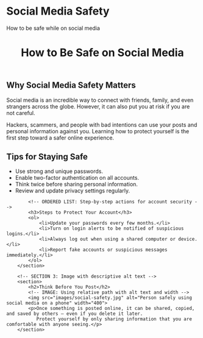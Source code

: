 # Social Media Safety
How to be safe while on social media
<!DOCTYPE html>
<html lang="en">
    <meta charset="UTF-8">
    <meta name="viewport" content="width=device-width, initial-scale=1.0">
    <title>How to Be Safe on Social Media</title>
</head>
<body>
    <!-- HEADER: Contains the main title of the page -->
    <header>
        <h1>How to Be Safe on Social Media<h1>
    </header>
    <!-- MAIN: Holds all primary content for the home page -->
    <main>
        <!-- SECTION 1: Introduction to why safety is important -->
        <section>
          <h2>Why Social Media Safety Matters</h2>
            <p>Social media is an incredible way to connect with friends, family, and even strangers across the globe. 
               However, it can also put you at risk if you are not careful.</p>
            <p>Hackers, scammers, and people with bad intentions can use your posts and personal information against you.
               Learning how to protect yourself is the first step toward a safer online experience.</p>
        </section>
         <!-- SECTION 2: Tips for safe social media use -->
        <section>
            <h2>Tips for Staying Safe</h2>
            <!-- UNORDERED LIST: Best practices for safety -->
            <ul>
                <li>Use strong and unique passwords.</li>
                <li>Enable two-factor authentication on all accounts.</li>
                <li>Think twice before sharing personal information.</li>
                <li>Review and update privacy settings regularly.</li>
            </ul>
            
            <!-- ORDERED LIST: Step-by-step actions for account security -->
            <h3>Steps to Protect Your Account</h3>
            <ol>
                <li>Update your passwords every few months.</li>
                <li>Turn on login alerts to be notified of suspicious logins.</li>
                <li>Always log out when using a shared computer or device.</li>
                <li>Report fake accounts or suspicious messages immediately.</li>
            </ol>
        </section>

        <!-- SECTION 3: Image with descriptive alt text -->
        <section>
            <h2>Think Before You Post</h2>
            <!-- IMAGE: Using relative path with alt text and width -->
            <img src="images/social-safety.jpg" alt="Person safely using social media on a phone" width="400">
            <p>Once something is posted online, it can be shared, copied, and saved by others — even if you delete it later. 
               Protect yourself by only sharing information that you are comfortable with anyone seeing.</p>
        </section>
